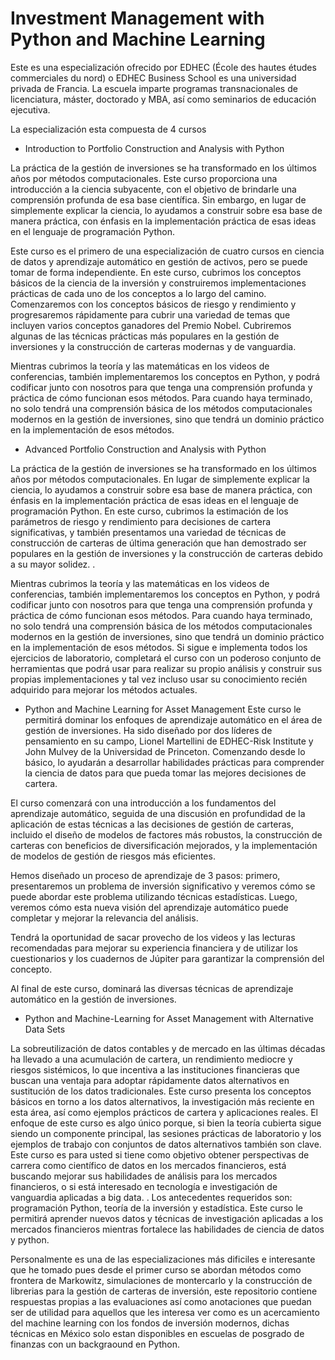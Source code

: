 # Investment Management with Python and Machine Learning
Este es una especialización ofrecido por EDHEC (École des hautes études commerciales du nord) o EDHEC Business School es una universidad privada de Francia. La escuela imparte programas transnacionales de licenciatura, máster, doctorado y MBA, así como seminarios de educación ejecutiva.

La especialización esta compuesta de 4 cursos 
- Introduction to Portfolio Construction and Analysis with Python

La práctica de la gestión de inversiones se ha transformado en los últimos años por métodos computacionales. Este curso proporciona una introducción a la ciencia subyacente, con el objetivo de brindarle una comprensión profunda de esa base científica. Sin embargo, en lugar de simplemente explicar la ciencia, lo ayudamos a construir sobre esa base de manera práctica, con énfasis en la implementación práctica de esas ideas en el lenguaje de programación Python.

Este curso es el primero de una especialización de cuatro cursos en ciencia de datos y aprendizaje automático en gestión de activos, pero se puede tomar de forma independiente. En este curso, cubrimos los conceptos básicos de la ciencia de la inversión y construiremos implementaciones prácticas de cada uno de los conceptos a lo largo del camino. Comenzaremos con los conceptos básicos de riesgo y rendimiento y progresaremos rápidamente para cubrir una variedad de temas que incluyen varios conceptos ganadores del Premio Nobel. Cubriremos algunas de las técnicas prácticas más populares en la gestión de inversiones y la construcción de carteras modernas y de vanguardia.

Mientras cubrimos la teoría y las matemáticas en los videos de conferencias, también implementaremos los conceptos en Python, y podrá codificar junto con nosotros para que tenga una comprensión profunda y práctica de cómo funcionan esos métodos. Para cuando haya terminado, no solo tendrá una comprensión básica de los métodos computacionales modernos en la gestión de inversiones, sino que tendrá un dominio práctico en la implementación de esos métodos.

- Advanced Portfolio Construction and Analysis with Python

La práctica de la gestión de inversiones se ha transformado en los últimos años por métodos computacionales. En lugar de simplemente explicar la ciencia, lo ayudamos a construir sobre esa base de manera práctica, con énfasis en la implementación práctica de esas ideas en el lenguaje de programación Python. En este curso, cubrimos la estimación de los parámetros de riesgo y rendimiento para decisiones de cartera significativas, y también presentamos una variedad de técnicas de construcción de carteras de última generación que han demostrado ser populares en la gestión de inversiones y la construcción de carteras debido a su mayor solidez. .

Mientras cubrimos la teoría y las matemáticas en los videos de conferencias, también implementaremos los conceptos en Python, y podrá codificar junto con nosotros para que tenga una comprensión profunda y práctica de cómo funcionan esos métodos. Para cuando haya terminado, no solo tendrá una comprensión básica de los métodos computacionales modernos en la gestión de inversiones, sino que tendrá un dominio práctico en la implementación de esos métodos. Si sigue e implementa todos los ejercicios de laboratorio, completará el curso con un poderoso conjunto de herramientas que podrá usar para realizar su propio análisis y construir sus propias implementaciones y tal vez incluso usar su conocimiento recién adquirido para mejorar los métodos actuales. 

- Python and Machine Learning for Asset Management
Este curso le permitirá dominar los enfoques de aprendizaje automático en el área de gestión de inversiones. Ha sido diseñado por dos líderes de pensamiento en su campo, Lionel Martellini de EDHEC-Risk Institute y John Mulvey de la Universidad de Princeton. Comenzando desde lo básico, lo ayudarán a desarrollar habilidades prácticas para comprender la ciencia de datos para que pueda tomar las mejores decisiones de cartera.

El curso comenzará con una introducción a los fundamentos del aprendizaje automático, seguida de una discusión en profundidad de la aplicación de estas técnicas a las decisiones de gestión de carteras, incluido el diseño de modelos de factores más robustos, la construcción de carteras con beneficios de diversificación mejorados, y la implementación de modelos de gestión de riesgos más eficientes.

Hemos diseñado un proceso de aprendizaje de 3 pasos: primero, presentaremos un problema de inversión significativo y veremos cómo se puede abordar este problema utilizando técnicas estadísticas. Luego, veremos cómo esta nueva visión del aprendizaje automático puede completar y mejorar la relevancia del análisis.

Tendrá la oportunidad de sacar provecho de los videos y las lecturas recomendadas para mejorar su experiencia financiera y de utilizar los cuestionarios y los cuadernos de Júpiter para garantizar la comprensión del concepto.

Al final de este curso, dominará las diversas técnicas de aprendizaje automático en la gestión de inversiones.

- Python and Machine-Learning for Asset Management with Alternative Data Sets

La sobreutilización de datos contables y de mercado en las últimas décadas ha llevado a una acumulación de cartera, un rendimiento mediocre y riesgos sistémicos, lo que incentiva a las instituciones financieras que buscan una ventaja para adoptar rápidamente datos alternativos en sustitución de los datos tradicionales. Este curso presenta los conceptos básicos en torno a los datos alternativos, la investigación más reciente en esta área, así como ejemplos prácticos de cartera y aplicaciones reales. El enfoque de este curso es algo único porque, si bien la teoría cubierta sigue siendo un componente principal, las sesiones prácticas de laboratorio y los ejemplos de trabajo con conjuntos de datos alternativos también son clave. Este curso es para usted si tiene como objetivo obtener perspectivas de carrera como científico de datos en los mercados financieros, está buscando mejorar sus habilidades de análisis para los mercados financieros, o si está interesado en tecnología e investigación de vanguardia aplicadas a big data. . Los antecedentes requeridos son: programación Python, teoría de la inversión y estadística. Este curso le permitirá aprender nuevos datos y técnicas de investigación aplicadas a los mercados financieros mientras fortalece las habilidades de ciencia de datos y python.

Personalmente es una de las especializaciones más dificiles e interesante que he tomado pues desde el primer curso se abordan métodos como frontera de Markowitz, simulaciones de montercarlo y la construcción de librerias para la gestión de carteras de inversión, este repositorio contiene respuestas propias a las evaluaciones así como anotaciones que puedan ser de utilidad para aquellos que les interesa ver como es un acercamiento del machine learning con  los fondos de inversión modernos, dichas técnicas en México solo estan disponibles en escuelas de posgrado de finanzas con un backgraound en Python.
